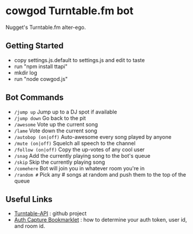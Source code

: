 cowgod Turntable.fm bot
=======================

Nugget's Turntable.fm alter-ego.

Getting Started
---------------

* copy settings.js.default to settings.js and edit to taste
* run "npm install ttapi"
* mkdir log
* run "node cowgod.js"

Bot Commands
------------

* `/jump up` Jump up to a DJ spot if available
* `/jump down` Go back to the pit
* `/awesome` Vote up the current song
* `/lame` Vote down the current song
* `/autobop (on|off)` Auto-awesome every song played by anyone
* `/mute (on|off)` Squelch all speech to the channel
* `/follow (on|off)` Copy the up-votes of any cool user
* `/snag` Add the currently playing song to the bot's queue
* `/skip` Skip the currently playing song
* `/comehere` Bot will join you in whatever room you're in
* `/random #` Pick any # songs at random and push them to the top of the queue

Useful Links
------------

* [Turntable-API](https://github.com/alaingilbert/Turntable-API) : github project
* [Auth Capture Bookmarklet](http://alaingilbert.github.com/Turntable-API/bookmarklet.html) : how to determine your auth token, user id, and room id.

